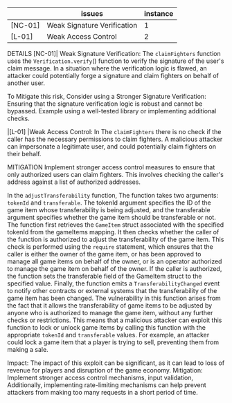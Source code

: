 |  | issues | instance |
|---|---|---|
| [NC-01]|Weak Signature Verification| 1 |
|[L-01] |Weak Access Control | 2 |


DETAILS 
[NC-01]| Weak Signature Verification: The `claimFighters` function uses the `Verification.verify`() function to verify the signature of the user's claim message. In a situation where the verification logic is flawed, an attacker could potentially forge a signature and claim fighters on behalf of another user.

To Mitigate this risk, Consider using a 
Stronger Signature Verification: Ensuring that the signature verification logic is robust and cannot be bypassed. Example using a well-tested library or implementing additional checks.

|[L-01] |Weak Access Control: In The `claimFighters` there is no check if the caller has the necessary permissions to claim fighters. A malicious attacker can impersonate a legitimate user, and could potentially claim fighters on their behalf.

MITIGATION
 Implement stronger access control measures to ensure that only authorized users can claim fighters. This involves checking the caller's address against a list of authorized addresses.

 In the `adjustTransferability` function, The function takes two arguments: `tokenId` and `transferable`. The tokenId argument specifies the ID of the game item whose transferability is being adjusted, and the transferable argument specifies whether the game item should be transferable or not.
The function first retrieves the `GameItem` struct associated with the specified tokenId from the gameItems mapping. It then checks whether the caller of the function is authorized to adjust the transferability of the game item. This check is performed using the `require` statement, which ensures that the caller is either the owner of the game item, or has been approved to manage all game items on behalf of the owner, or is an operator authorized to manage the game item on behalf of the owner.
If the caller is authorized, the function sets the transferable field of the GameItem struct to the specified value. Finally, the function emits a `TransferabilityChanged` event to notify other contracts or external systems that the transferability of the game item has been changed.
The vulnerability in this function arises from the fact that it allows the transferability of game items to be adjusted by anyone who is authorized to manage the game item, without any further checks or restrictions. This means that a malicious attacker can exploit this function to lock or unlock game items by calling this function with the appropriate `tokenId` and `transferable` values. For example, an attacker could lock a game item that a player is trying to sell, preventing them from making a sale.

Impact: The impact of this exploit can be significant, as it can lead to loss of revenue for players and disruption of the game economy.
Mitigation: Implement stronger access control mechanisms, input validation, Additionally, implementing rate-limiting mechanisms can help prevent attackers from making too many requests in a short period of time.


